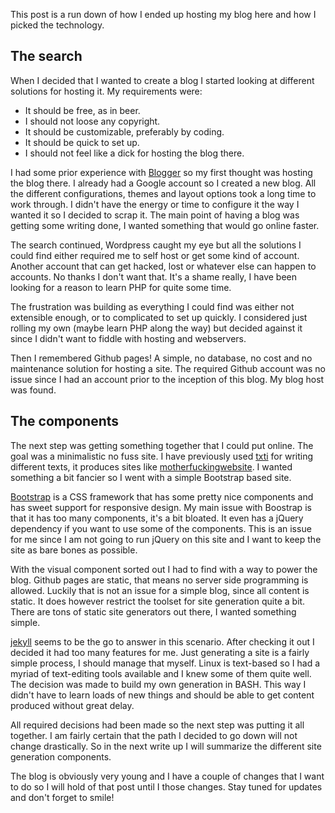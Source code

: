 This post is a run down of how I ended up hosting my blog here and how I picked the technology.

## The search

When I decided that I wanted to create a blog I started looking at different solutions for hosting it. My requirements were:

* It should be free, as in beer.
* I should not loose any copyright.
* It should be customizable, preferably by coding.
* It should be quick to set up.
* I should not feel like a dick for hosting the blog there.

I had some prior experience with [Blogger](https://www.blogger.com/) so my first thought was hosting the blog there. I already had a Google account so I created a new blog. All the different configurations, themes and layout options took a long time to work through. I didn't have the energy or time to configure it the way I wanted it so I decided to scrap it. The main point of having a blog was getting some writing done, I wanted something that would go online faster.

The search continued, Wordpress caught my eye but all the solutions I could find either required me to self host or get some kind of account. Another account that can get hacked, lost or whatever else can happen to accounts. No thanks I don't want that. It's a shame really, I have been looking for a reason to learn PHP for quite some time. 

The frustration was building as everything I could find was either not extensible enough, or to complicated to set up quickly. I considered just rolling my own (maybe learn PHP along the way) but decided against it since I didn't want to fiddle with hosting and webservers.

Then I remembered Github pages! A simple, no database, no cost and no maintenance solution for hosting a site. The required Github account was no issue since I had an account prior to the inception of this blog. My blog host was found.

## The components

The next step was getting something together that I could put online. The goal was a minimalistic no fuss site. I have previously used [txti](http://txti.es/) for writing different texts, it produces sites like  [motherfuckingwebsite](http://www.motherfuckingwebsite.com). I wanted something a bit fancier so I went with a simple Bootstrap based site.

[Bootstrap](http://getbootstrap.com/) is a CSS framework that has some pretty nice components and has sweet support for responsive design. My main issue with Boostrap is that it has too many components, it's a bit bloated. It even has a jQuery dependency if you want to use some of the components. This is an issue for me since I am not going to run jQuery on this site and I want to keep the site as bare bones as possible.

With the visual component sorted out I had to find with a way to power the blog. Github pages are static, that means no server side programming is allowed. Luckily that is not an issue for a simple blog, since all content is static. It does however restrict the toolset for site generation quite a bit. There are tons of static site generators out there, I wanted something simple.

[jekyll](http://jekyllrb.com/) seems to be the go to answer in this scenario. After checking it out I decided it had too many features for me. Just generating a site is a fairly simple process, I should manage that myself. Linux is text-based so I had a myriad of text-editing tools available and I knew some of them quite well. The decision was made to build my own generation in BASH. This way I didn't have to learn loads of new things and should be able to get content produced without great delay.

All required decisions had been made so the next step was putting it all together. I am fairly certain that the path I decided to go down will not change drastically. So in the next write up I will summarize the different site generation components. 

The blog is obviously very young and I have a couple of changes that I want to do so I will hold of that post until I those changes. Stay tuned for updates and don't forget to smile!

















